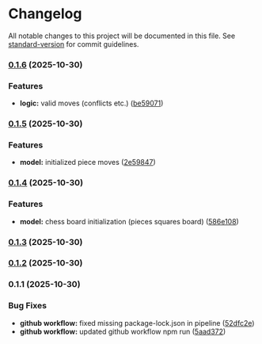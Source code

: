# Changelog

All notable changes to this project will be documented in this file. See [standard-version](https://github.com/conventional-changelog/standard-version) for commit guidelines.

### [0.1.6](https://github.com/OGMikee/chess-opening-trainer/compare/v0.1.5...v0.1.6) (2025-10-30)


### Features

* **logic:** valid moves (conflicts etc.) ([be59071](https://github.com/OGMikee/chess-opening-trainer/commit/be590713837169d7aba008ebe9b3cec95c1d47e4))

### [0.1.5](https://github.com/OGMikee/chess-opening-trainer/compare/v0.1.4...v0.1.5) (2025-10-30)


### Features

* **model:** initialized piece moves ([2e59847](https://github.com/OGMikee/chess-opening-trainer/commit/2e598472340fd3846b03bfa22418c7a596805ae1))

### [0.1.4](https://github.com/OGMikee/chess-opening-trainer/compare/v0.1.3...v0.1.4) (2025-10-30)


### Features

* **model:** chess board initialization (pieces squares board) ([586e108](https://github.com/OGMikee/chess-opening-trainer/commit/586e1085006940db01aaf6e8f82dbb6f0a283326))

### [0.1.3](https://github.com/OGMikee/chess-opening-trainer/compare/v0.1.2...v0.1.3) (2025-10-30)

### [0.1.2](https://github.com/OGMikee/chess-opening-trainer/compare/v0.1.1...v0.1.2) (2025-10-30)

### 0.1.1 (2025-10-30)


### Bug Fixes

* **github workflow:** fixed missing package-lock.json in pipeline ([52dfc2e](https://github.com/OGMikee/chess-opening-trainer/commit/52dfc2e1d0fff1a99ff0dbf2e6c40a0f10a555c6))
* **github workflow:** updated github workflow npm run ([5aad372](https://github.com/OGMikee/chess-opening-trainer/commit/5aad372c1035e5ecda2a78c9c37613b325ed9c37))
